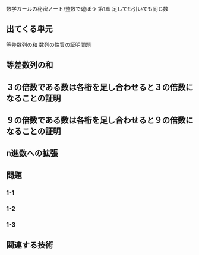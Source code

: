 数学ガールの秘密ノート/整数で遊ぼう 第1章 足しても引いても同じ数

## 出てくる単元
等差数列の和
数列の性質の証明問題


## 等差数列の和

## ３の倍数である数は各桁を足し合わせると３の倍数になることの証明

## ９の倍数である数は各桁を足し合わせると９の倍数になることの証明

## n進数への拡張

## 問題

### 1-1

### 1-2

### 1-3

## 関連する技術
